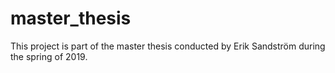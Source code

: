 # master_thesis
This project is part of the master thesis conducted by Erik Sandström during the spring of 2019.
